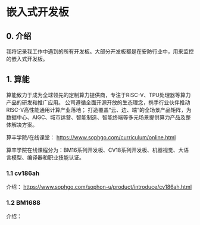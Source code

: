 # 嵌入式开发板
## 0. 介绍
我将记录我工作中遇到的所有开发板。大部分开发板都是在安防行业中，用来监控的嵌入式开发板。
## 1. 算能
算能致力于成为全球领先的定制算力提供商，专注于RISC-V、TPU处理器等算力产品的研发和推广应用。
公司遵循全面开源开放的生态理念，携手行业伙伴推动RISC-V高性能通用计算产业落地；
打造覆盖“云、边、端”的全场景产品矩阵，为数据中心、AIGC、城市运营、智能制造、智能终端等多元场景提供算力产品及整体解决方案。

算丰学院/在线课堂：
https://www.sophgo.com/curriculum/online.html

算丰学院在线课程分为：BM16系列开发板、CV18系列开发板、机器视觉、大语言模型、编译器和职业技能认证。
### 1.1 cv186ah
介绍： https://www.sophgo.com/sophon-u/product/introduce/cv186ah.html
### 1.2 BM1688
介绍： 